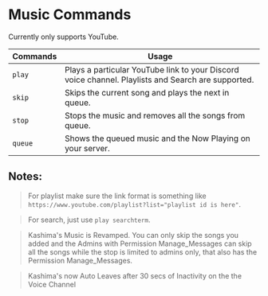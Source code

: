 # Music Commands

Currently only supports YouTube.

|Commands|Usage|
|--------|-----|
|`play`| Plays a particular YouTube link to your Discord voice channel. Playlists and Search are supported.|
|`skip`| Skips the current song and plays the next in queue.|
|`stop`| Stops the music and removes all the songs from queue.|
|`queue`| Shows the queued music and the Now Playing on your server.|

## Notes:
>For playlist make sure the link format is something like `https://www.youtube.com/playlist?list="playlist id is here"`.

>For search, just use `play searchterm`.

>Kashima's Music is Revamped. You can only skip the songs you added and the Admins with Permission Manage_Messages can skip all the songs while the stop is limited to admins only, that also has the Permission Manage_Messages.

>Kashima's now Auto Leaves after 30 secs of Inactivity on the the Voice Channel